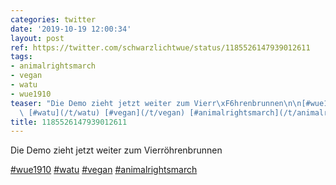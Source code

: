 ```yaml
---
categories: twitter
date: '2019-10-19 12:00:34'
layout: post
ref: https://twitter.com/schwarzlichtwue/status/1185526147939012611
tags:
- animalrightsmarch
- vegan
- watu
- wue1910
teaser: "Die Demo zieht jetzt weiter zum Vierr\xF6hrenbrunnen\n\n[#wue1910](/t/wue1910)\
  \ [#watu](/t/watu) [#vegan](/t/vegan) [#animalrightsmarch](/t/animalrightsmarch)"
title: 1185526147939012611
---
```

Die Demo zieht jetzt weiter zum Vierröhrenbrunnen

[#wue1910](/t/wue1910) [#watu](/t/watu) [#vegan](/t/vegan) [#animalrightsmarch](/t/animalrightsmarch)